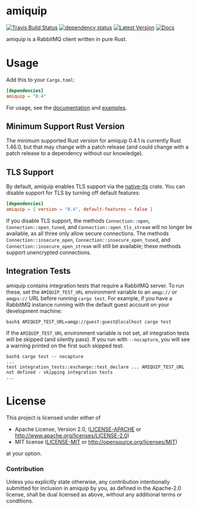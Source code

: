 # amiquip

[![Travis Build Status](https://api.travis-ci.org/jgallagher/amiquip.svg?branch=master)](https://travis-ci.org/jgallagher/amiquip)
[![dependency status](https://deps.rs/repo/github/jgallagher/amiquip/status.svg)](https://deps.rs/repo/github/jgallagher/amiquip)
[![Latest Version](https://img.shields.io/crates/v/amiquip.svg)](https://crates.io/crates/amiquip)
[![Docs](https://docs.rs/amiquip/badge.svg)](https://docs.rs/amiquip)

amiquip is a RabbitMQ client written in pure Rust.

# Usage

Add this to your `Cargo.toml`:

```toml
[dependencies]
amiquip = "0.4"
```

For usage, see the [documentation](https://docs.rs/amiquip/) and
[examples](https://github.com/jgallagher/amiquip/tree/master/examples).

## Minimum Support Rust Version

The minimum supported Rust version for amiquip 0.4.1 is currently Rust 1.46.0,
but that may change with a patch release (and could change with a patch release
to a dependency without our knowledge).

## TLS Support

By default, amiquip enables TLS support via the
[native-tls](https://crates.io/crates/native-tls) crate. You can disable
support for TLS by turning off default features:

```toml
[dependencies]
amiquip = { version = "0.4", default-features = false }
```

If you disable TLS support, the methods `Connection::open`,
`Connection::open_tuned`, and `Connection::open_tls_stream` will no longer be
available, as all three only allow secure connections. The methods
`Connection::insecure_open`, `Connection::insecure_open_tuned`, and
`Connection::insecure_open_stream` will still be available; these methods
support unencrypted connections.

## Integration Tests

amiquip contains integration tests that require a RabbitMQ server. To run these,
set the `AMIQUIP_TEST_URL` environment variable to an `amqp://` or `amqps://` URL
before running `cargo test`. For example, if you have a RabbitMQ instance running
with the default guest account on your development machine:

```
bash$ AMIQUIP_TEST_URL=amqp://guest:guest@localhost cargo test
```

If the `AMIQUIP_TEST_URL` environment variable is not set, all integration tests
will be skipped (and silently pass). If you run with `--nocapture`, you will see
a warning printed on the first such skipped test:

```
bash$ cargo test -- nocapture
...
test integration_tests::exchange::test_declare ... AMIQUIP_TEST_URL not defined - skipping integration tests
...
```

# License

This project is licensed under either of

 * Apache License, Version 2.0, ([LICENSE-APACHE](LICENSE-APACHE) or
   http://www.apache.org/licenses/LICENSE-2.0)
 * MIT license ([LICENSE-MIT](LICENSE-MIT) or
   http://opensource.org/licenses/MIT)

at your option.

### Contribution

Unless you explicitly state otherwise, any contribution intentionally submitted
for inclusion in amiquip by you, as defined in the Apache-2.0 license, shall be
dual licensed as above, without any additional terms or conditions.
